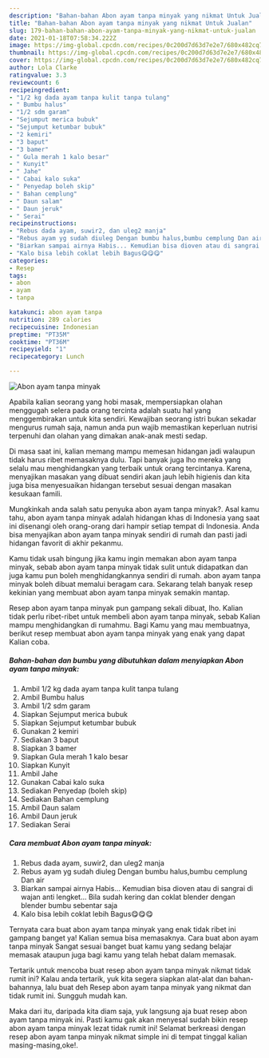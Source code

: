 ```yaml
---
description: "Bahan-bahan Abon ayam tanpa minyak yang nikmat Untuk Jualan"
title: "Bahan-bahan Abon ayam tanpa minyak yang nikmat Untuk Jualan"
slug: 179-bahan-bahan-abon-ayam-tanpa-minyak-yang-nikmat-untuk-jualan
date: 2021-01-18T07:58:34.222Z
image: https://img-global.cpcdn.com/recipes/0c200d7d63d7e2e7/680x482cq70/abon-ayam-tanpa-minyak-foto-resep-utama.jpg
thumbnail: https://img-global.cpcdn.com/recipes/0c200d7d63d7e2e7/680x482cq70/abon-ayam-tanpa-minyak-foto-resep-utama.jpg
cover: https://img-global.cpcdn.com/recipes/0c200d7d63d7e2e7/680x482cq70/abon-ayam-tanpa-minyak-foto-resep-utama.jpg
author: Lola Clarke
ratingvalue: 3.3
reviewcount: 6
recipeingredient:
- "1/2 kg dada ayam tanpa kulit tanpa tulang"
- " Bumbu halus"
- "1/2 sdm garam"
- "Sejumput merica bubuk"
- "Sejumput ketumbar bubuk"
- "2 kemiri"
- "3 baput"
- "3 bamer"
- " Gula merah 1 kalo besar"
- " Kunyit"
- " Jahe"
- " Cabai kalo suka"
- " Penyedap boleh skip"
- " Bahan cemplung"
- " Daun salam"
- " Daun jeruk"
- " Serai"
recipeinstructions:
- "Rebus dada ayam, suwir2, dan uleg2 manja"
- "Rebus ayam yg sudah diuleg Dengan bumbu halus,bumbu cemplung Dan air"
- "Biarkan sampai airnya Habis... Kemudian bisa dioven atau di sangrai di wajan anti lengket... Bila sudah kering dan coklat blender dengan blender bumbu sebentar saja"
- "Kalo bisa lebih coklat lebih Bagus😋😋😋"
categories:
- Resep
tags:
- abon
- ayam
- tanpa

katakunci: abon ayam tanpa 
nutrition: 289 calories
recipecuisine: Indonesian
preptime: "PT35M"
cooktime: "PT36M"
recipeyield: "1"
recipecategory: Lunch

---
```



![Abon ayam tanpa minyak](https://img-global.cpcdn.com/recipes/0c200d7d63d7e2e7/680x482cq70/abon-ayam-tanpa-minyak-foto-resep-utama.jpg)

Apabila kalian seorang yang hobi masak, mempersiapkan olahan menggugah selera pada orang tercinta adalah suatu hal yang menggembirakan untuk kita sendiri. Kewajiban seorang istri bukan sekadar mengurus rumah saja, namun anda pun wajib memastikan keperluan nutrisi terpenuhi dan olahan yang dimakan anak-anak mesti sedap.

Di masa  saat ini, kalian memang mampu memesan hidangan jadi walaupun tidak harus ribet memasaknya dulu. Tapi banyak juga lho mereka yang selalu mau menghidangkan yang terbaik untuk orang tercintanya. Karena, menyajikan masakan yang dibuat sendiri akan jauh lebih higienis dan kita juga bisa menyesuaikan hidangan tersebut sesuai dengan masakan kesukaan famili. 



Mungkinkah anda salah satu penyuka abon ayam tanpa minyak?. Asal kamu tahu, abon ayam tanpa minyak adalah hidangan khas di Indonesia yang saat ini disenangi oleh orang-orang dari hampir setiap tempat di Indonesia. Anda bisa menyajikan abon ayam tanpa minyak sendiri di rumah dan pasti jadi hidangan favorit di akhir pekanmu.

Kamu tidak usah bingung jika kamu ingin memakan abon ayam tanpa minyak, sebab abon ayam tanpa minyak tidak sulit untuk didapatkan dan juga kamu pun boleh menghidangkannya sendiri di rumah. abon ayam tanpa minyak boleh dibuat memalui beragam cara. Sekarang telah banyak resep kekinian yang membuat abon ayam tanpa minyak semakin mantap.

Resep abon ayam tanpa minyak pun gampang sekali dibuat, lho. Kalian tidak perlu ribet-ribet untuk membeli abon ayam tanpa minyak, sebab Kalian mampu menghidangkan di rumahmu. Bagi Kamu yang mau membuatnya, berikut resep membuat abon ayam tanpa minyak yang enak yang dapat Kalian coba.

<!--inarticleads1-->

##### Bahan-bahan dan bumbu yang dibutuhkan dalam menyiapkan Abon ayam tanpa minyak:

1. Ambil 1/2 kg dada ayam tanpa kulit tanpa tulang
1. Ambil  Bumbu halus
1. Ambil 1/2 sdm garam
1. Siapkan Sejumput merica bubuk
1. Siapkan Sejumput ketumbar bubuk
1. Gunakan 2 kemiri
1. Sediakan 3 baput
1. Siapkan 3 bamer
1. Siapkan  Gula merah 1 kalo besar
1. Siapkan  Kunyit
1. Ambil  Jahe
1. Gunakan  Cabai kalo suka
1. Sediakan  Penyedap (boleh skip)
1. Sediakan  Bahan cemplung
1. Ambil  Daun salam
1. Ambil  Daun jeruk
1. Sediakan  Serai




<!--inarticleads2-->

##### Cara membuat Abon ayam tanpa minyak:

1. Rebus dada ayam, suwir2, dan uleg2 manja
1. Rebus ayam yg sudah diuleg Dengan bumbu halus,bumbu cemplung Dan air
1. Biarkan sampai airnya Habis... Kemudian bisa dioven atau di sangrai di wajan anti lengket... Bila sudah kering dan coklat blender dengan blender bumbu sebentar saja
1. Kalo bisa lebih coklat lebih Bagus😋😋😋




Ternyata cara buat abon ayam tanpa minyak yang enak tidak ribet ini gampang banget ya! Kalian semua bisa memasaknya. Cara buat abon ayam tanpa minyak Sangat sesuai banget buat kamu yang sedang belajar memasak ataupun juga bagi kamu yang telah hebat dalam memasak.

Tertarik untuk mencoba buat resep abon ayam tanpa minyak nikmat tidak rumit ini? Kalau anda tertarik, yuk kita segera siapkan alat-alat dan bahan-bahannya, lalu buat deh Resep abon ayam tanpa minyak yang nikmat dan tidak rumit ini. Sungguh mudah kan. 

Maka dari itu, daripada kita diam saja, yuk langsung aja buat resep abon ayam tanpa minyak ini. Pasti kamu gak akan menyesal sudah bikin resep abon ayam tanpa minyak lezat tidak rumit ini! Selamat berkreasi dengan resep abon ayam tanpa minyak nikmat simple ini di tempat tinggal kalian masing-masing,oke!.

